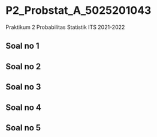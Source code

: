 # P2_Probstat_A_5025201043
Praktikum 2 Probabilitas Statistik ITS 2021-2022 
<br>
## Soal no 1

## Soal no 2

## Soal no 3

## Soal no 4

## Soal no 5
